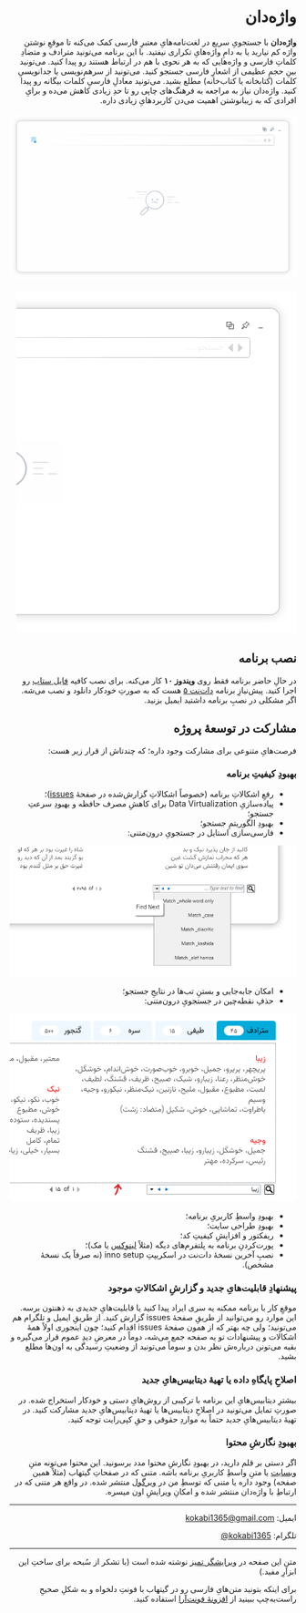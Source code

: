 <div dir="rtl">

# واژه‌دان

**واژه‌دان** با جستجویِ سریع در لغت‌نامه‌هایِ معتبرِ فارسی کمک می‌کنه تا موقعِ نوشتن واژه کم نیارید یا به دامِ واژه‌هایِ تکراری نیفتید. با این برنامه می‌تونید مترادف و متضادِ کلماتِ فارسی و واژه‌هایی که به هر نحوی با هم در ارتباط هستند رو پیدا کنید. می‌تونید بینِ حجمِ عظیمی از اشعارِ فارسی جستجو کنید. می‌تونید از سرهم‌نویسی یا جدانویسیِ کلمات (کتابخانه یا کتاب‌خانه) مطلع بشید. می‌تونید معادلِ فارسیِ کلمات بیگانه رو پیدا کنید. واژه‌دان نیاز به مراجعه به فرهنگ‌های چاپی رو تا حدِ زیادی کاهش می‌ده و برایِ افرادی که به زیبانوشتن اهمیت می‌دن کاربردهایِ زیادی داره. 

![](docs/assets/images/demo.gif)
  
![](docs/assets/images/ganjvar.gif)
  
## نصب برنامه
در حالِ حاضر برنامه فقط روی **ویندوز ۱۰** کار می‌کنه. برای نصب کافیه [فایل ستاپ](https://github.com/kokabi1365/Vajehdan/releases/latest)
 رو اجرا کنید. پیش‌نیازِ برنامه [دات‌نت ۵](https://dotnet.microsoft.com/download) هست که به صورتِ خودکار دانلود و نصب می‌شه. اگر مشکلی در نصبِ برنامه داشتید ایمیل بزنید.

## مشارکت در توسعهٔ پروژه
فرصت‌هایِ متنوعی برای مشارکت وجود داره؛ که چندتاش از قرار زیر هست:

###  بهبودِ کیفیتِ برنامه

+ رفعِ اشکالاتِ برنامه (خصوصاً اشکالاتِ گزارش‌شده در صفحهٔ [issues](https://github.com/kokabi1365/Vajehdan/issues))؛
+ پیاده‌سازیِ Data Virtualization برای کاهشِ مصرف حافظه و بهبودِ سرعتِ جستجو؛
+ بهبودِ الگوریتمِ جستجو؛
+ فارسی‌سازی استایل در جستجویِ درون‌متنی:

![1](docs/contribution/1.png)

+ امکان جابه‌جایی و بستنِ تب‌ها در نتایجِ جستجو؛
+ حذفِ نقطه‌چین در جستجویِ درون‌متنی:
  
![2](docs/contribution/2.png)
  
+ بهبودِ واسطِ کاربریِ برنامه؛
+  بهبودِ طراحی سایت؛
+ ریفکتور و افزایشِ کیفیتِ کد؛
+ پورت‌کردنِ برنامه به پلتفرم‌های دیگه (مثلاً [لینوکس](https://github.com/kokabi1365/Vajehdan/issues/21) یا مک)؛
+ نصبِ آخرین نسخهٔ دات‌نت در اسکریپتِ inno setup (نه صرفاً یک نسخهٔ مشخص).

### پیشنهادِ قابلیت‌هایِ جدید و گزارشِ اشکالاتِ موجود

موقعِ کار با برنامه ممکنه یه سری ایراد پیدا کنید یا قابلیت‌هایِ جدیدی به ذهنتون برسه. این موارد رو می‌توانید از طریقِ صفحهٔ issues گزارش کنید. از طریقِ ایمیل و تلگرام هم می‌تونید؛ ولی چه بهتر که از همون صفحهٔ issues اقدام کنید؛ چون اینجوری اولاً همهٔ اشکالات و پیشنهادات تو یه صفحه جمع می‌شه، دوماً در معرضِ دیدِ عموم قرار می‌گیره و بقیه می‌تونن درباره‌ش نظر بدن و سوماً می‌تونید از وضعیتِ رسیدگی به اون‌ها مطلع بشید.

### اصلاحِ پایگاهِ داده یا تهیهٔ دیتابیس‌هایِ جدید

بیشترِ دیتابیس‌هایِ این برنامه با ترکیبی از روش‌هایِ دستی و خودکار استخراج شده. در صورتِ تمایل می‌تونید در اصلاحِ دیتابیس‌ها یا تهیهٔ دیتابیس‌هایِ جدید مشارکت کنید. در تهیهٔ دیتابیس‌هایِ جدید حتماً به مواردِ حقوقی و حقِ کپی‌رایت توجه کنید.

###  بهبودِ نگارشِ محتوا

اگر دستی بر قلم دارید، در بهبودِ نگارشِ محتوا مدد برسونید. این محتوا می‌تونه متنِ [وبسایت](https://kokabi1365.github.io/Vajehdan/) یا متنِ واسطِ کاربریِ برنامه باشه. متنی که در صفحاتِ گیتهاب (مثلاً همین صفحه) وجود داره یا متنی که توسطِ من در [ویرگول](https://virgool.io/@kokabi) منتشر شده. در واقع هر متنی که در ارتباطِ با واژه‌دان منتشر شده و امکانِ ویرایشِ اون میسره.

---

ایمیل: kokabi1365@gmail.com
  
تلگرام: [kokabi1365@](http://t.me/kokabi1365)

---

متنِ این صفحه در [ویرایشگر تمیز](https://www.sobhe.ir/moratab/) نوشته شده است (با تشکر از سُبحه برای ساختِ این ابزارِ مفید.) 

برای اینکه بتونید متن‌هایِ فارسی رو در گیتهاب با فونتِ دلخواه و به شکلِ صحیحِ راست‌به‌چپ ببینید از [افزونهٔ فونت‌آرا](https://mimalef70.github.io/fontara/) استفاده کنید.

</div>
